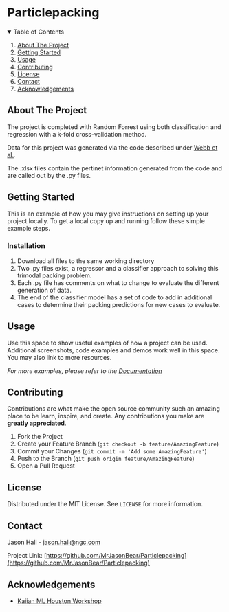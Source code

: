 # Particlepacking
<!-- PROJECT SHIELDS -->
<!--
*** I'm using markdown "reference style" links for readability.
*** Reference links are enclosed in brackets [ ] instead of parentheses ( ).
*** See the bottom of this document for the declaration of the reference variables
*** for contributors-url, forks-url, etc. This is an optional, concise syntax you may use.
*** https://www.markdownguide.org/basic-syntax/#reference-style-links
-->

<!-- TABLE OF CONTENTS -->
<details open="open">
  <summary>Table of Contents</summary>
  <ol>
    <li><a href="#about-the-project">About The Project</a>
    <li><a href="#getting-started">Getting Started</a>
    <li><a href="#usage">Usage</a></li>
    <li><a href="#contributing">Contributing</a></li>
    <li><a href="#license">License</a></li>
    <li><a href="#contact">Contact</a></li>
    <li><a href="#acknowledgements">Acknowledgements</a></li>
  </ol>
</details>



<!-- ABOUT THE PROJECT -->
## About The Project

The project is completed with Random Forrest using both classification and regression with a k-fold cross-validation method.

Data for this project was generated via the code described under [Webb et al.](https://www.sciencedirect.com/science/article/abs/pii/S0032591006001987?via%3Dihub).  

The .xlsx files contain the pertinet information generated from the code and are called out by the .py files. 

<!-- GETTING STARTED -->
## Getting Started

This is an example of how you may give instructions on setting up your project locally.
To get a local copy up and running follow these simple example steps.

### Installation

1. Download all files to the same working directory
2. Two .py files exist, a regressor and a classifier approach to solving this trimodal packing problem.
3. Each .py file has comments on what to change to evaluate the different generation of data.
4. The end of the classifier model has a set of code to add in additional cases to determine their packing predictions for new cases to evaluate.

<!-- USAGE EXAMPLES -->
## Usage

Use this space to show useful examples of how a project can be used. Additional screenshots, code examples and demos work well in this space. You may also link to more resources.

_For more examples, please refer to the [Documentation](https://example.com)_

<!-- CONTRIBUTING -->
## Contributing

Contributions are what make the open source community such an amazing place to be learn, inspire, and create. Any contributions you make are **greatly appreciated**.

1. Fork the Project
2. Create your Feature Branch (`git checkout -b feature/AmazingFeature`)
3. Commit your Changes (`git commit -m 'Add some AmazingFeature'`)
4. Push to the Branch (`git push origin feature/AmazingFeature`)
5. Open a Pull Request



<!-- LICENSE -->
## License

Distributed under the MIT License. See `LICENSE` for more information.

<!-- CONTACT -->
## Contact

Jason Hall - jason.hall@ngc.com

Project Link: [https://github.com/MrJasonBear/Particlepacking](https://github.com/MrJasonBear/Particlepacking)

<!-- ACKNOWLEDGEMENTS -->
## Acknowledgements
* [Kaiian ML Houston Workshop](https://github.com/kaaIian/Houston_ML_in_MSE_workshop/#a-practical-guide-to-machine-learning-materials-with-python)

